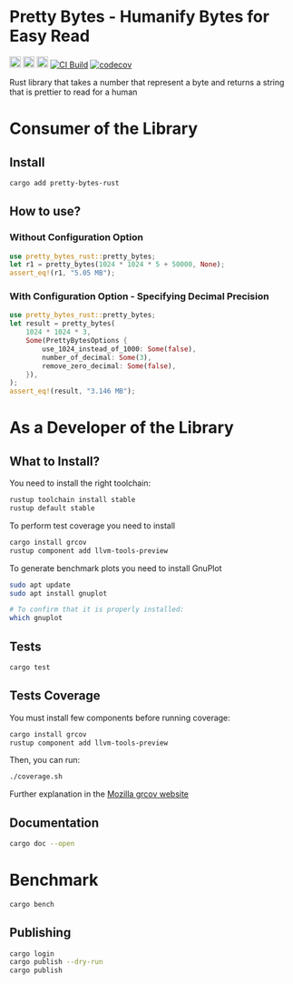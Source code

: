 # Pretty Bytes - Humanify Bytes for Easy Read

[<img alt="github" src="https://img.shields.io/badge/github-mrdesjardins/pretty_bytes_rust-8dagcb?labelColor=555555&logo=github" height="20">](https://github.com/MrDesjardins/pretty-bytes-rust)
[<img alt="crates.io" src="https://img.shields.io/crates/v/pretty_bytes_rust.svg?color=fc8d62&logo=rust" height="20">](https://crates.io/crates/pretty-bytes-rust)
[<img alt="docs.rs" src="https://img.shields.io/badge/docs.pretty_bytes-66c2a5?labelColor=555555&logo=docs.rs" height="20">](https://docs.rs/pretty-bytes-rust/latest/pretty_bytes_rust)
[![CI Build](https://github.com/MrDesjardins/pretty-bytes-rust/actions/workflows/rust.yml/badge.svg)](https://github.com/MrDesjardins/pretty-bytes-rust/actions/workflows/rust.yml)
[![codecov](https://codecov.io/gh/MrDesjardins/pretty-bytes-rust/branch/main/graph/badge.svg?token=TWHYC1X1KQ)](https://codecov.io/gh/MrDesjardins/pretty-bytes-rust)

Rust library that takes a number that represent a byte and returns a string that is prettier to read for a human

# Consumer of the Library

## Install

```sh
cargo add pretty-bytes-rust
```

## How to use?

### Without Configuration Option

```rust
use pretty_bytes_rust::pretty_bytes;
let r1 = pretty_bytes(1024 * 1024 * 5 + 50000, None);
assert_eq!(r1, "5.05 MB");
```

### With Configuration Option - Specifying Decimal Precision

```rust
use pretty_bytes_rust::pretty_bytes;
let result = pretty_bytes(
    1024 * 1024 * 3,
    Some(PrettyBytesOptions {
        use_1024_instead_of_1000: Some(false),
        number_of_decimal: Some(3),
        remove_zero_decimal: Some(false),
    }),
);
assert_eq!(result, "3.146 MB");
```

# As a Developer of the Library

## What to Install?

You need to install the right toolchain:

```sh
rustup toolchain install stable
rustup default stable
```

To perform test coverage you need to install

```sh
cargo install grcov
rustup component add llvm-tools-preview
```

To generate benchmark plots you need to install GnuPlot

```sh
sudo apt update
sudo apt install gnuplot

# To confirm that it is properly installed:
which gnuplot
```

## Tests

```sh
cargo test
```

## Tests Coverage

You must install few components before running coverage:

```sh
cargo install grcov
rustup component add llvm-tools-preview
```

Then, you can run:

```sh
./coverage.sh
```

Further explanation in the [Mozilla grcov website](https://github.com/mozilla/grcov)

## Documentation

```sh
cargo doc --open
```

# Benchmark

```sh
cargo bench
```

## Publishing

```sh
cargo login
cargo publish --dry-run
cargo publish
```
